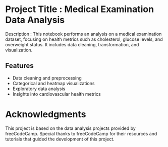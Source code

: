# Project Title : Medical Examination Data Analysis
Description :
This notebook performs an analysis on a medical examination dataset, focusing on health metrics such as cholesterol, glucose levels, and overweight status. It includes data cleaning, transformation, and visualization.
## Features
- Data cleaning and preprocessing
- Categorical and heatmap visualizations
- Exploratory data analysis
- Insights into cardiovascular health metrics


# Acknowledgments
This project is based on the data analysis projects provided by freeCodeCamp. Special thanks to freeCodeCamp for their resources and tutorials that guided the development of this project.
